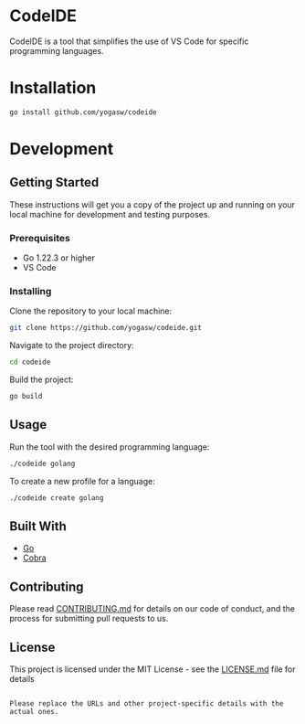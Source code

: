 # CodeIDE

CodeIDE is a tool that simplifies the use of VS Code for specific programming languages.

# Installation
```bash
go install github.com/yogasw/codeide
```

# Development
## Getting Started
These instructions will get you a copy of the project up and running on your local machine for development and testing purposes.

### Prerequisites

- Go 1.22.3 or higher
- VS Code

### Installing

Clone the repository to your local machine:

```bash
git clone https://github.com/yogasw/codeide.git
```

Navigate to the project directory:

```bash
cd codeide
```

Build the project:

```bash
go build
```

## Usage

Run the tool with the desired programming language:

```bash
./codeide golang
```

To create a new profile for a language:

```bash
./codeide create golang
```

## Built With

- [Go](https://golang.org/)
- [Cobra](https://github.com/spf13/cobra)

## Contributing

Please read [CONTRIBUTING.md](https://github.com/yogasw/codeide/CONTRIBUTING.md) for details on our code of conduct, and the process for submitting pull requests to us.

## License

This project is licensed under the MIT License - see the [LICENSE.md](https://github.com/yogasw/codeide/LICENSE.md) file for details
```

Please replace the URLs and other project-specific details with the actual ones.
